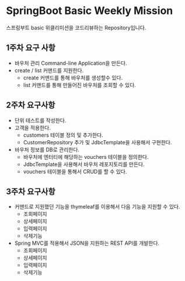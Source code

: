 # SpringBoot Basic Weekly Mission
스프링부트 basic 위클리미션을 코드리뷰하는 Repository입니다.

## 1주차 요구 사항
- 바우처 관리 Command-line Application을 만든다.
- create / list 커맨드를 지원한다.
    - create 커맨드를 통해 바우처를 생성할수 있다.
    - list 커맨드를 통해 만들어진 바우처를 조회할 수 있다.

## 2주차 요구사항
- 단위 테스트를 작성한다.
- 고객을 적용한다.
  - customers 테이블 정의 및 추가한다.
  - CustomerRepository 추가 및 JdbcTemplate을 사용해서 구현한다.
- 바우처 정보를 DB로 관리한다.
  - 바우처에 엔터티에 해당하는 vouchers 테이블을 정의한다.
  - JdbcTemplate을 사용해서 바우처 레포지토리를 만든다.
  - vouchers 테이블을 통해서 CRUD를 할 수 있다.

## 3주차 요구사항
- 커맨드로 지원했던 기능을 thymeleaf를 이용해서 다음 기능을 지원할 수 있다.
  - 조회페이지
  - 상세페이지
  - 입력페이지
  - 삭제기능
- Spring MVC를 적용해서 JSON을 지원하는 REST API를 개발한다.
  - 조회페이지
  - 상세페이지
  - 입력페이지
  - 삭제기능
